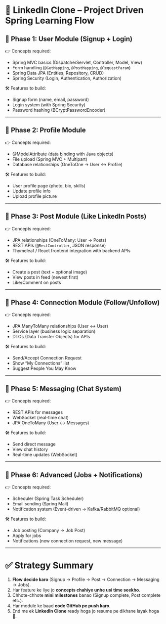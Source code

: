

# 🔗 LinkedIn Clone – Project Driven Spring Learning Flow

## 🔹 **Phase 1: User Module (Signup + Login)**

👉 Concepts required:

* Spring MVC basics (DispatcherServlet, Controller, Model, View)
* Form handling (`@GetMapping`, `@PostMapping`, `@RequestParam`)
* Spring Data JPA (Entities, Repository, CRUD)
* Spring Security (Login, Authentication, Authorization)

🛠 Features to build:

* Signup form (name, email, password)
* Login system (with Spring Security)
* Password hashing (BCryptPasswordEncoder)

---

## 🔹 **Phase 2: Profile Module**

👉 Concepts required:

* @ModelAttribute (data binding with Java objects)
* File upload (Spring MVC + Multipart)
* Database relationships (OneToOne → User ↔ Profile)

🛠 Features to build:

* User profile page (photo, bio, skills)
* Update profile info
* Upload profile picture

---

## 🔹 **Phase 3: Post Module (Like LinkedIn Posts)**

👉 Concepts required:

* JPA relationships (OneToMany: User → Posts)
* REST APIs (`@RestController`, JSON response)
* Thymeleaf / React frontend integration with backend APIs

🛠 Features to build:

* Create a post (text + optional image)
* View posts in feed (newest first)
* Like/Comment on posts

---

## 🔹 **Phase 4: Connection Module (Follow/Unfollow)**

👉 Concepts required:

* JPA ManyToMany relationships (User ↔ User)
* Service layer (business logic separation)
* DTOs (Data Transfer Objects) for APIs

🛠 Features to build:

* Send/Accept Connection Request
* Show “My Connections” list
* Suggest People You May Know

---

## 🔹 **Phase 5: Messaging (Chat System)**

👉 Concepts required:

* REST APIs for messages
* WebSocket (real-time chat)
* JPA OneToMany (User ↔ Messages)

🛠 Features to build:

* Send direct message
* View chat history
* Real-time updates (WebSocket)

---

## 🔹 **Phase 6: Advanced (Jobs + Notifications)**

👉 Concepts required:

* Scheduler (Spring Task Scheduler)
* Email sending (Spring Mail)
* Notification system (Event-driven → Kafka/RabbitMQ optional)

🛠 Features to build:

* Job posting (Company → Job Post)
* Apply for jobs
* Notifications (new connection request, new message)

---

# ✅ Strategy Summary

1. **Flow decide karo** (Signup → Profile → Post → Connection → Messaging → Jobs).
2. Har feature ke liye jo **concepts chahiye unhe usi time seekho**.
3. Chhote-chhote **mini milestones** banao (Signup complete, Post complete etc.).
4. Har module ke baad **code GitHub pe push karo**.
5. End me ek **LinkedIn Clone** ready hoga jo resume pe dikhane layak hoga 💯.
